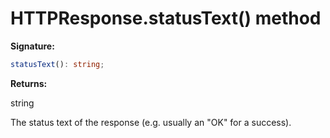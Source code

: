 # HTTPResponse.statusText() method

**Signature:**

```typescript
statusText(): string;
```

**Returns:**

string

The status text of the response (e.g. usually an "OK" for a success).
